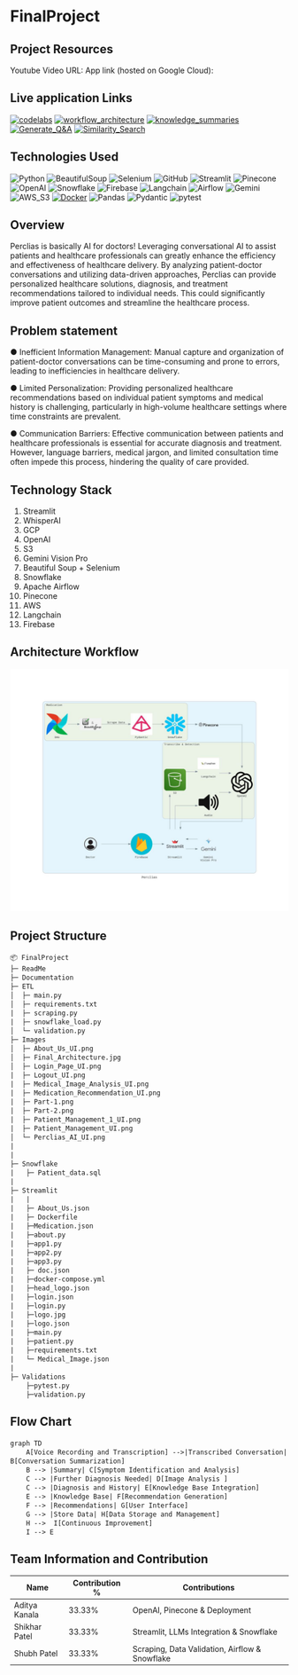 # FinalProject

## Project Resources

Youtube Video URL: 
App link (hosted on Google Cloud):

## Live application Links
[![codelabs](https://img.shields.io/badge/codelabs-4285F4?style=for-the-badge&logo=codelabs&logoColor=white)]( https://codelabs-preview.appspot.com/?file_id=1pi7QseL9IrVMDiInLdGWVaC9McmrILCVLP_ml_icGlI#0)
[![workflow_architecture](https://img.shields.io/badge/workflow_architecture-FC6600?style=for-the-badge&logo=jupyter&logoColor=white)](https://colab.research.google.com/drive/15hzHqTEWEA3mODdOzBBs7hKNeoz7Bj7d#scrollTo=yO3GCFVqjeoF)
[![knowledge_summaries](https://img.shields.io/badge/knowledge_summaries-FC6600?style=for-the-badge&logo=jupyter&logoColor=white)](https://colab.research.google.com/drive/1z_bdJxOZ216nw997gTckQT6ZLWcJr4jP?usp=sharing)
[![Generate_Q&A](https://img.shields.io/badge/Generate_Q&A-FC6600?style=for-the-badge&logo=jupyter&logoColor=white)](https://colab.research.google.com/drive/1fSoI3f0jRflBNtc3EdGbU76-oyPbj3-A?usp=sharing)
[![Similarity_Search](https://img.shields.io/badge/Similarity_Search-FC6600?style=for-the-badge&logo=jupyter&logoColor=white)](https://colab.research.google.com/drive/1fSoI3f0jRflBNtc3EdGbU76-oyPbj3-A?usp=sharing)

## Technologies Used
![Python](https://img.shields.io/badge/Python-3776AB?style=flat&logo=python&logoColor=white)
![BeautifulSoup](https://img.shields.io/badge/BeautifulSoup-3776AB?style=flat)
![Selenium](https://img.shields.io/badge/Selenium-43B02A?style=flat&logo=selenium&logoColor=white)
![GitHub](https://img.shields.io/badge/GitHub-100000?style=flat&logo=github&logoColor=white)
![Streamlit](https://img.shields.io/badge/Streamlit-FF4B4B?style=flat&logo=streamlit&logoColor=white)
![Pinecone](https://img.shields.io/badge/Pinecone-007FFF?style=flat&logo=pinecone&logoColor=white)
![OpenAI](https://img.shields.io/badge/OpenAI-412991?style=flat&logo=openai&logoColor=white)
![Snowflake](https://img.shields.io/badge/Snowflake-29B5E8?style=flat&logo=snowflake&logoColor=white)
![Firebase](https://img.shields.io/badge/Firebase-FFCA28?style=flat&logo=firebase&logoColor=black)
![Langchain](https://img.shields.io/badge/Langchain-3776AB?style=flat&logo=langchain&logoColor=white)
![Airflow](https://img.shields.io/badge/Airflow-017CEE?style=flat&logo=apacheairflow&logoColor=white)
![Gemini](https://img.shields.io/badge/Gemini-00A0E9?style=flat&logo=gemini&logoColor=white)
![AWS_S3](https://img.shields.io/badge/AWS_S3-569A31?style=flat&logo=amazons3&logoColor=white)
[![Docker](https://img.shields.io/badge/Docker-2496ED?style=flat&logo=docker&logoColor=white)](https://docker.com/)
![Pandas](https://img.shields.io/badge/Pandas-150458?style=flat&logo=pandas&logoColor=white)
![Pydantic](https://img.shields.io/badge/Pydantic-109989?style=flat&logo=pydantic&logoColor=white)
![pytest](https://img.shields.io/badge/pytest-0A9EDC?style=flat&logo=pytest&logoColor=white)








## Overview

Perclias is basically AI for doctors! Leveraging conversational AI to assist patients and healthcare professionals can greatly enhance the efficiency and effectiveness of healthcare delivery. By analyzing patient-doctor conversations and utilizing data-driven approaches, Perclias can provide personalized healthcare solutions, diagnosis, and treatment recommendations tailored to individual needs. This could significantly improve patient outcomes and streamline the healthcare process.

## Problem statement
● Inefficient Information Management: Manual capture and organization of patient-doctor conversations can be time-consuming and prone to errors, leading to inefficiencies in healthcare delivery.

● Limited Personalization: Providing personalized healthcare recommendations based on individual patient symptoms and medical history is challenging, particularly in high-volume healthcare settings where time constraints are prevalent.

● Communication Barriers: Effective communication between patients and healthcare professionals is essential for accurate diagnosis and treatment. However, language barriers, medical jargon, and limited consultation time often impede this process, hindering the quality of care provided.

## Technology Stack

1. Streamlit
2. WhisperAI
3. GCP 
4. OpenAI
5. S3
6. Gemini Vision Pro
7. Beautiful Soup + Selenium 
8. Snowflake
9. Apache Airflow
10. Pinecone
11. AWS
12. Langchain
13. Firebase
    
## Architecture Workflow
![Workflow](https://github.com/BigDataIA-Spring2024-Sec1-Team5/FinalProject/blob/main/Images/Final_Architecture.jpg)

## Project Structure

```
📦 FinalProject
├─ ReadMe
├─ Documentation
├─ ETL
│  ├─ main.py
│  ├─ requirements.txt
|  ├─ scraping.py
|  ├─ snowflake_load.py
│  └─ validation.py
├─ Images
│  ├─ About_Us_UI.png
│  ├─ Final_Architecture.jpg
│  ├─ Login_Page_UI.png
|  ├─ Logout_UI.png
|  ├─ Medical_Image_Analysis_UI.png
|  ├─ Medication_Recommendation_UI.png
|  ├─ Part-1.png
|  ├─ Part-2.png
|  ├─ Patient_Management_1_UI.png
|  ├─ Patient_Management_UI.png
│  └─ Perclias_AI_UI.png
|  
|
├─ Snowflake
|   ├─ Patient_data.sql
|
├─ Streamlit
|   |
|   ├─ About_Us.json
|   ├─ Dockerfile
|   ├─Medication.json
|   ├─about.py
|   ├─app1.py
|   ├─app2.py
|   ├─app3.py
|   ├─ doc.json
|   ├─docker-compose.yml
|   ├─head_logo.json
|   ├─login.json
|   ├─login.py
|   ├─logo.jpg
|   ├─logo.json
|   ├─main.py
|   ├─patient.py
|   ├─requirements.txt
|   └─ Medical_Image.json
| 
├─ Validations
    ├─pytest.py
    ├─validation.py
```
## Flow Chart
```mermaid
graph TD
    A[Voice Recording and Transcription] -->|Transcribed Conversation| B[Conversation Summarization]
    B --> |Summary| C[Symptom Identification and Analysis]
    C --> |Further Diagnosis Needed| D[Image Analysis ]
    C --> |Diagnosis and History| E[Knowledge Base Integration]
    E --> |Knowledge Base| F[Recommendation Generation]
    F --> |Recommendations| G[User Interface]
    G --> |Store Data| H[Data Storage and Management]
    H -->  I[Continuous Improvement]
    I --> E
```

## Team Information and Contribution 

Name | Contribution %| Contributions |
--- |--- | --- |
Aditya Kanala | 33.33% |OpenAI, Pinecone & Deployment|
Shikhar Patel | 33.33% | Streamlit, LLMs Integration & Snowflake|
Shubh Patel | 33.33% | Scraping, Data Validation, Airflow & Snowflake|
